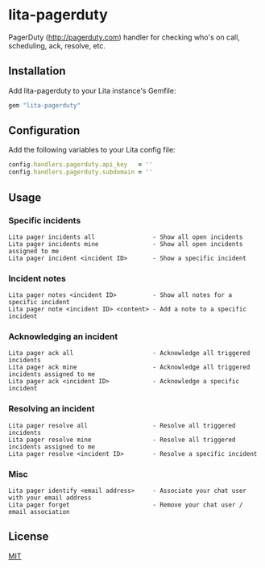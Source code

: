 # lita-pagerduty

PagerDuty (http://pagerduty.com) handler for checking who's on call, scheduling, ack, resolve, etc.

## Installation

Add lita-pagerduty to your Lita instance's Gemfile:

``` ruby
gem "lita-pagerduty"
```

## Configuration

Add the following variables to your Lita config file:

``` ruby
config.handlers.pagerduty.api_key   = ''
config.handlers.pagerduty.subdomain = ''
```

## Usage

### Specific incidents

```
Lita pager incidents all                - Show all open incidents
Lita pager incidents mine               - Show all open incidents assigned to me
Lita pager incident <incident ID>       - Show a specific incident
```

### Incident notes

```
Lita pager notes <incident ID>          - Show all notes for a specific incident
Lita pager note <incident ID> <content> - Add a note to a specific incident
```

### Acknowledging an incident

```
Lita pager ack all                      - Acknowledge all triggered incidents
Lita pager ack mine                     - Acknowledge all triggered incidents assigned to me
Lita pager ack <incident ID>            - Acknowledge a specific incident
```

### Resolving an incident

```
Lita pager resolve all                  - Resolve all triggered incidents
Lita pager resolve mine                 - Resolve all triggered incidents assigned to me
Lita pager resolve <incident ID>        - Resolve a specific incident
```

### Misc

```
Lita pager identify <email address>     - Associate your chat user with your email address
Lita pager forget                       - Remove your chat user / email association
```

## License

[MIT](http://opensource.org/licenses/MIT)
